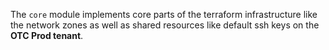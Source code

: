 The `core` module implements core parts of the terraform infrastructure like the network zones as well as shared resources like default ssh keys on the **OTC Prod tenant**.